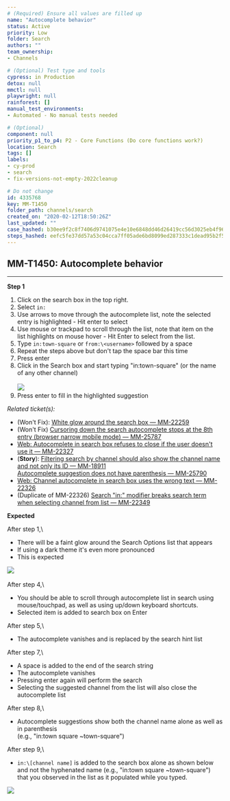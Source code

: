 ```yaml
---
# (Required) Ensure all values are filled up
name: "Autocomplete behavior"
status: Active
priority: Low
folder: Search
authors: ""
team_ownership: 
- Channels

# (Optional) Test type and tools
cypress: in Production
detox: null
mmctl: null
playwright: null
rainforest: []
manual_test_environments: 
- Automated - No manual tests needed

# (Optional)
component: null
priority_p1_to_p4: P2 - Core Functions (Do core functions work?)
location: Search
tags: []
labels: 
- cy-prod
- search
- fix-versions-not-empty-2022cleanup

# Do not change
id: 4335768
key: MM-T1450
folder_path: channels/search
created_on: "2020-02-12T18:50:26Z"
last_updated: ""
case_hashed: b30ee9f2c8f7406d9741075e4e10e6848dd46d26419cc56d3025eb4f96a9a852b41e328af610ccaebec0e0df5ddc524f
steps_hashed: eefc5fe37dd57a53c04cca7ff05ade6bd8099ed287333c1dead95b2f53b35f2cf7d94a81fbad248f5b81767b17d829ec
---
```


## MM-T1450: Autocomplete behavior

---

**Step 1**

1. Click on the search box in the top right.
2. Select `in:`
3. Use arrows to move through the autocomplete list, note the selected entry is highlighted - Hit enter to select
4. Use mouse or trackpad to scroll through the list, note that item on the list highlights on mouse hover - Hit Enter to select from the list.
5. Type `in:town-square` or `from:\<username>` followed by a space
6. Repeat the steps above but don't tap the space bar this time
7. Press enter
8. Click in the Search box and start typing "in:town-square" (or the name of any other channel)
   \
   \
   ![](https://smartbear-tm4j-prod-us-west-2-attachment-rich-text.s3.us-west-2.amazonaws.com/embedded-f3277290f945470c4add5d21ef3dc7ca7b74388fc7152bfb6b99ae58c66a95a8-1591716932403-Screen+Shot+2020-06-09+at+11.35.09+AM.png)
9. Press enter to fill in the highlighted suggestion

_Related ticket(s):_

- (Won't Fix): [White glow around the search box — MM-22259](https://mattermost.atlassian.net/browse/MM-22259)
- (Won't Fix) [Cursoring down the search autocomplete stops at the 8th entry (browser narrow mobile mode) — MM-25787](https://mattermost.atlassian.net/browse/MM-25787)
- [Web: Autocomplete in search box refuses to close if the user doesn't use it — MM-22327](https://mattermost.atlassian.net/browse/MM-22327)
- (**Story**): [Filtering search by channel should also show the channel name and not only its ID — MM-18911](https://mattermost.atlassian.net/browse/MM-18911)
  \
  [Autocomplete suggestion does not have parenthesis — MM-25790](https://mattermost.atlassian.net/browse/MM-25790)
- [Web: Channel autocomplete in search box uses the wrong text — MM-22326](https://mattermost.atlassian.net/browse/MM-22326)
- (Duplicate of MM-22326) [Search "in:" modifier breaks search term when selecting channel from list — MM-22349](https://mattermost.atlassian.net/browse/MM-22349)

**Expected**

After step 1,\\

- There will be a faint glow around the Search Options list that appears
- If using a dark theme it's even more pronounced
- This is expected

![](https://smartbear-tm4j-prod-us-west-2-attachment-rich-text.s3.us-west-2.amazonaws.com/embedded-f3277290f945470c4add5d21ef3dc7ca7b74388fc7152bfb6b99ae58c66a95a8-1610642791116-1610642791116.png)\
\
After step 4,\\

- You should be able to scroll through autocomplete list in search using mouse/touchpad, as well as using up/down keyboard shortcuts.
- Selected item is added to search box on Enter

After step 5,\\

- The autocomplete vanishes and is replaced by the search hint list

After step 7,\\

- A space is added to the end of the search string
- The autocomplete vanishes
- Pressing enter again will perform the search
- Selecting the suggested channel from the list will also close the autocomplete list

After step 8,\\

- Autocomplete suggestions show both the channel name alone as well as in parenthesis
  \
  (e.g., "in:town square \~town-square")

After step 9,\\

- `in:\[channel name]` is added to the search box alone as shown below and not the hyphenated name (e.g., "in:town square \~town-square") that you observed in the list as it populated while you typed.

![](https://smartbear-tm4j-prod-us-west-2-attachment-rich-text.s3.us-west-2.amazonaws.com/embedded-f3277290f945470c4add5d21ef3dc7ca7b74388fc7152bfb6b99ae58c66a95a8-1581538429814-2020-02-12_15-13-04.png)
